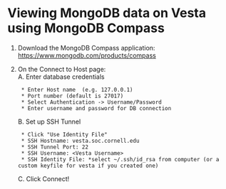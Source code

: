 # Viewing MongoDB data on Vesta using MongoDB Compass
1. Download the MongoDB Compass application: https://www.mongodb.com/products/compass  
2. On the Connect to Host page:    
 	A. Enter database credentials  
 	
		* Enter Host name  (e.g. 127.0.0.1)
		* Port number (default is 27017)  
		* Select Authentication -> Username/Password
		* Enter username and password for DB connection
 	B. Set up SSH Tunnel  
 	
 		* Click "Use Identity File"  
 		* SSH Hostname: vesta.soc.cornell.edu  
 		* SSH Tunnel Port: 22  
 		* SSH Username: <Vesta Username>  
 		* SSH Identity File: *select ~/.ssh/id_rsa from computer (or a custom keyfile for vesta if you created one)

 	C. Click Connect!
